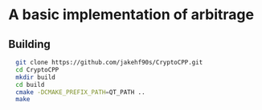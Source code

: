 # A basic implementation of arbitrage


## Building
```bash
  git clone https://github.com/jakehf90s/CryptoCPP.git
  cd CryptoCPP
  mkdir build
  cd build
  cmake -DCMAKE_PREFIX_PATH=QT_PATH ..
  make
